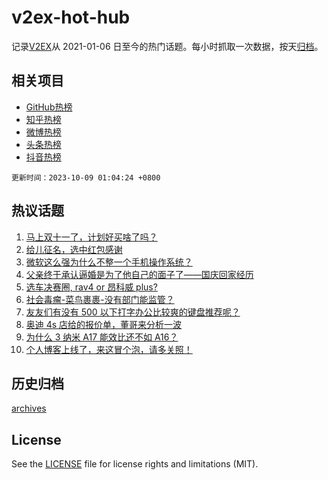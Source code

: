 # v2ex-hot-hub

 记录[V2EX](https://www.v2ex.com/)从 2021-01-06 日至今的热门话题。每小时抓取一次数据，按天[归档](archives)。
 
 ## 相关项目

- [GitHub热榜](https://github.com/lonnyzhang423/github-hot-hub)
- [知乎热榜](https://github.com/lonnyzhang423/zhihu-hot-hub)
- [微博热榜](https://github.com/lonnyzhang423/weibo-hot-hub)
- [头条热榜](https://github.com/lonnyzhang423/toutiao-hot-hub)
- [抖音热榜](https://github.com/lonnyzhang423/douyin-hot-hub)


 `更新时间：2023-10-09 01:04:24 +0800`

## 热议话题

1. [马上双十一了，计划好买啥了吗？](https://www.v2ex.com/t/979778)
1. [给儿征名，选中红包感谢](https://www.v2ex.com/t/979923)
1. [微软这么强为什么不整一个手机操作系统？](https://www.v2ex.com/t/979665)
1. [父亲终于承认逼婚是为了他自己的面子了——国庆回家经历](https://www.v2ex.com/t/979809)
1. [选车决赛圈, rav4 or 昂科威 plus?](https://www.v2ex.com/t/979692)
1. [社会毒瘤-菜鸟裹裹-没有部门能监管？](https://www.v2ex.com/t/979772)
1. [友友们有没有 500 以下打字办公比较爽的键盘推荐呢？](https://www.v2ex.com/t/979678)
1. [奥迪 4s 店给的报价单，董哥来分析一波](https://www.v2ex.com/t/979846)
1. [为什么 3 纳米 A17 能效比还不如 A16？](https://www.v2ex.com/t/979720)
1. [个人博客上线了，来这冒个泡，请多关照！](https://www.v2ex.com/t/979706)

## 历史归档

[archives](archives)

## License

See the [LICENSE](LICENSE) file for license rights and limitations (MIT).

